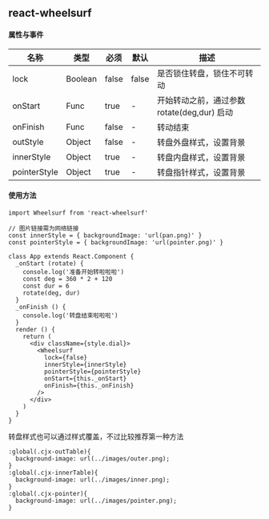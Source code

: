 react-wheelsurf
-----------------

#### 属性与事件

| 名称 | 类型 | 必须 | 默认 | 描述 |
|-----|-----|------|-----|-----|
|lock|Boolean|false|false|是否锁住转盘，锁住不可转动|
|onStart|Func|true|-|开始转动之前，通过参数 rotate(deg,dur) 启动|
|onFinish|Func|false|-|转动结束|
|outStyle|Object|false|-|转盘外盘样式，设置背景|
|innerStyle|Object|true|-|转盘内盘样式，设置背景|
|pointerStyle|Object|true|-|转盘指针样式，设置背景|

#### 使用方法
```
import Wheelsurf from 'react-wheelsurf'

// 图片链接需为网络链接
const innerStyle = { backgroundImage: 'url(pan.png)' }
const pointerStyle = { backgroundImage: 'url(pointer.png)' }

class App extends React.Component {
  _onStart (rotate) {
    console.log('准备开始转啦啦啦')
    const deg = 360 * 2 + 120
    const dur = 6
    rotate(deg, dur)
  }
  _onFinish () {
    console.log('转盘结束啦啦啦')
  }
  render () {
    return (
      <div className={style.dial}>
        <Wheelsurf
          lock={false}
          innerStyle={innerStyle}
          pointerStyle={pointerStyle}
          onStart={this._onStart}
          onFinish={this._onFinish}
        />
      </div>
    )
  }
}
```

转盘样式也可以通过样式覆盖，不过比较推荐第一种方法
```
:global(.cjx-outTable){
  background-image: url(../images/outer.png);
}
:global(.cjx-innerTable){
  background-image: url(../images/inner.png);
}
:global(.cjx-pointer){
  background-image: url(../images/pointer.png);
} 
```